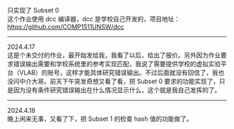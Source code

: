 只实现了 Subset 0  
这个作业使用 dcc 编译器，dcc 是学校自己开发的，项目地址：https://github.com/COMP1511UNSW/dcc

---

2024.4.17  
这是个未交付的作业，最开始发给我，我看了以后，给出了报价。另外因为作业要求错误输出需要和学校系统里的参考实现匹配，我说了需要提供学校的虚拟实验平台（VLAB）的账号，这样才能具体研究错误输出。不过后面就没有回信了，我也没问中介大哥。前天下午突发奇想又看了看，把 Subset 0 要求的功能实现了，只是因为没有条件研究错误输出在什么情况显示什么，这个就是我自己发挥的了。  

---

2024.4.18  
晚上闲来无事，又看了下，把 Subset 1 的检查 hash 值的功能做了。  